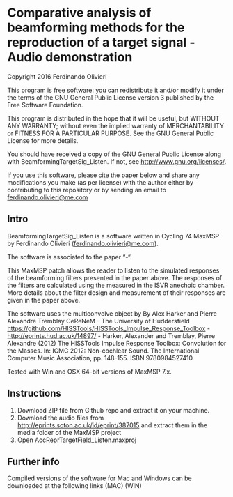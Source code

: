 # Comparative analysis of beamforming methods for the reproduction of a target signal - Audio demonstration

Copyright 2016 Ferdinando Olivieri

This program is free software: you can redistribute it and/or modify it under the terms of the GNU General Public License version 3 published by the Free Software Foundation. 

This program is distributed in the hope that it will be useful, but WITHOUT ANY WARRANTY; without even the implied warranty of MERCHANTABILITY or FITNESS FOR A PARTICULAR PURPOSE.  See the GNU General Public License for more details.

You should have received a copy of the GNU General Public License along with BeamformingTargetSig_Listen. If not, see <http://www.gnu.org/licenses/>.

If you use this software, please cite the paper below and share any modifications you make (as per license) with the author either by contributing to this repository or by sending an email to ferdinando.olivieri@me.com

## Intro
BeamformingTargetSig_Listen is a software written in Cycling 74 MaxMSP by Ferdinando Olivieri (ferdinando.olivieri@me.com). 

The software is associated to the paper  “-“.

This MaxMSP patch allows the reader to listen to the simulated responses of the beamforming filters presented in the paper above. The responses of the filters are calculated using the measured in the ISVR anechoic chamber. More details about the filter design and measurement of their responses are given in the paper above.

The software uses the multiconvolve object by By Alex Harker and Pierre Alexandre Tremblay CeReNeM - The University of Huddersfield
https://github.com/HISSTools/HISSTools_Impulse_Response_Toolbox - http://eprints.hud.ac.uk/14897/ - 
Harker, Alexander and Tremblay, Pierre Alexandre (2012) The HISSTools Impulse Response Toolbox: Convolution for the Masses. In: ICMC 2012: Non-cochlear Sound. The International Computer Music Association, pp. 148-155. ISBN 9780984527410

Tested with Win and OSX 64-bit versions of MaxMSP 7.x.

## Instructions
1. Download ZIP file from Github repo and extract it on your machine.
2. Download the audio files from http://eprints.soton.ac.uk/id/eprint/387015 and extract them in the media folder of the MaxMSP project
3. Open AccReprTargetField_Listen.maxproj

## Further info
Compiled versions of the software for Mac and Windows can be downloaded at the following links
(MAC)
(WIN)